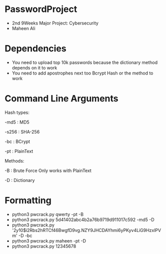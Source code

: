 # PasswordProject 
- 2nd 9Weeks Major Project: Cybersecurity
- Maheen Ali 

# Dependencies 
- You need to upload top 10k passwords because the dictionary method depends on it to work
- You need to add apostrophes next too Bcrypt Hash or the method to work 

# Command Line Arguments 

Hash types:

-md5 : MD5

-s256 : SHA-256

-bc : BCrypt

-pt : PlainText

Methods:

-B : Brute Force Only works with PlainText

-D : Dictionary

# Formatting 
- python3 pwcrack.py qwerty -pt -B
- python3 pwcrack.py 5d41402abc4b2a76b9719d911017c592 -md5 -D
- python3 pwcrack.py '$2y$10$i2Rbs2hRTCf46BwgfD9vg.NZY9JHCDAYhmi6yPKyv4LiG9HzxlPVm' -D -bc
- python3 pwcrack.py maheen -pt -D   
- python3 pwcrack.py 12345678


